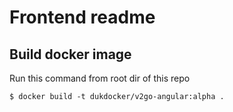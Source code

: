 # Frontend readme

## Build docker image
Run this command from root dir of this repo
```
$ docker build -t dukdocker/v2go-angular:alpha .
```